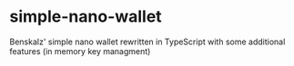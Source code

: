 # simple-nano-wallet
Benskalz' simple nano wallet rewritten in TypeScript with some additional features (in memory key managment)
